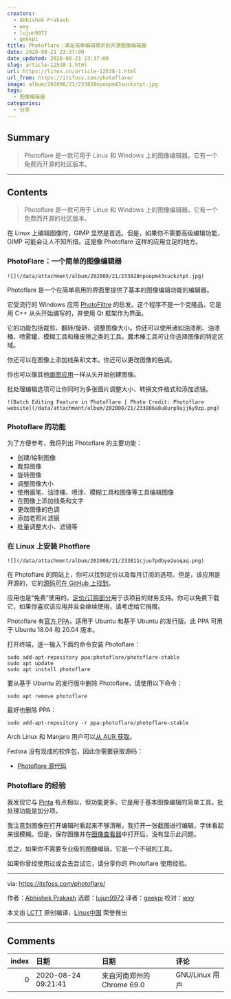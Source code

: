 ```yaml
---
creators:
  - Abhishek Prakash
  - wxy
  - lujun9972
  - geekpi
title: Photoflare：满足简单编辑需求的开源图像编辑器
date: 2020-08-21 23:37:00
date_updated: 2020-08-21 23:37:00
slug: article-12538-1.html
url: https://linux.cn/article-12538-1.html
url_from: https://itsfoss.com/photoflare/
image: album/202008/21/233828npoopm43suckztpt.jpg
tags:
  - 图像编辑器
categories:
  - 分享
---
```


## Summary

> Photoflare 是一款可用于 Linux 和 Windows 上的图像编辑器。它有一个免费而开源的社区版本。

***

<!-- more -->

## Contents

> 
> Photoflare 是一款可用于 Linux 和 Windows 上的图像编辑器。它有一个免费而开源的社区版本。
> 
> 
> 

在 Linux 上编辑图像时，GIMP 显然是首选。但是，如果你不需要高级编辑功能，GIMP 可能会让人不知所措。这是像 Photoflare 这样的应用立足的地方。

### PhotoFlare：一个简单的图像编辑器

`![](/data/attachment/album/202008/21/233828npoopm43suckztpt.jpg)`

Photoflare 是一个在简单易用的界面里提供了基本的图像编辑功能的编辑器。

它受流行的 Windows 应用 [PhotoFiltre](http://photofiltre.free.fr/frames_en.htm) 的启发。这个程序不是一个克隆品，它是用 C++ 从头开始编写的，并使用 Qt 框架作为界面。

它的功能包括裁剪、翻转/旋转、调整图像大小。你还可以使用诸如油漆刷、油漆桶、喷雾罐、模糊工具和橡皮擦之类的工具。魔术棒工具可让你选择图像的特定区域。

你还可以在图像上添加线条和文本。你还可以更改图像的色调。

你也可以像其他[画图应用](https://itsfoss.com/open-source-paint-apps/)一样从头开始创建图像。

批处理编辑选项可让你同时为多张图片调整大小、转换文件格式和添加滤镜。

`![Batch Editing Feature in Photoflare | Photo Credit: Photoflare website](/data/attachment/album/202008/21/233806a8u8urp9ujj6y9zp.png)`

### Photoflare 的功能

为了方便参考，我将列出 Photoflare 的主要功能：

* 创建/绘制图像
* 裁剪图像
* 旋转图像
* 调整图像大小
* 使用画笔、油漆桶、喷涂、模糊工具和图像等工具编辑图像
* 在图像上添加线条和文字
* 更改图像的色调
* 添加老照片滤镜
* 批量调整大小、滤镜等

### 在 Linux 上安装 Photflare

`![](/data/attachment/album/202008/21/233811cjuu7pdbye2uoqaq.png)`

在 Photoflare 的网站上，你可以找到定价以及每月订阅的选项。但是，该应用是开源的，它的[源码可在 GitHub 上找到](https://github.com/PhotoFlare/photoflare)。

应用也是“免费”使用的。[定价/订购部分](https://photoflare.io/pricing/)用于该项目的财务支持。你可以免费下载它，如果你喜欢该应用并且会继续使用，请考虑给它捐赠。

Photoflare 有[官方 PPA](https://launchpad.net/~photoflare/+archive/ubuntu/photoflare-stable)，适用于 Ubuntu 和基于 Ubuntu 的发行版。此 PPA 可用于 Ubuntu 18.04 和 20.04 版本。

打开终端，逐一输入下面的命令安装 Photoflare：

```shell
sudo add-apt-repository ppa:photoflare/photoflare-stable
sudo apt update
sudo apt install photoflare
```

要从基于 Ubuntu 的发行版中删除 Photoflare，请使用以下命令：

```shell
sudo apt remove photoflare
```

最好也删除 PPA：

```shell
sudo add-apt-repository -r ppa:photoflare/photoflare-stable
```

Arch Linux 和 Manjaro 用户可以[从 AUR 获取](https://aur.archlinux.org/packages/photoflare-git/)。

Fedora 没有现成的软件包，因此你需要获取源码：

* [Photoflare 源代码](https://github.com/PhotoFlare/photoflare)

### Photoflare 的经验

我发现它与 [Pinta](https://itsfoss.com/pinta-new-release/) 有点相似，但功能更多。它是用于基本图像编辑的简单工具。批处理功能是加分项。

我注意到图像在打开编辑时看起来不够清晰。我打开一张截图进行编辑，字体看起来很模糊。但是，保存图像并在[图像查看器](https://itsfoss.com/image-viewers-linux/)中打开后，没有显示此问题。

总之，如果你不需要专业级的图像编辑，它是一个不错的工具。

如果你曾经使用过或会去尝试它，请分享你的 Photoflare 使用经验。

---

via: <https://itsfoss.com/photoflare/>

作者：[Abhishek Prakash](https://itsfoss.com/author/abhishek/) 选题：[lujun9972](https://github.com/lujun9972) 译者：[geekpi](https://github.com/geekpi) 校对：[wxy](https://github.com/wxy)

本文由 [LCTT](https://github.com/LCTT/TranslateProject) 原创编译，[Linux中国](https://linux.cn/) 荣誉推出

***

## Comments

|   index | 日期                | 日期                                      | 评论                                                                                                   |
|--------:|:--------------------|:------------------------------------------|:-------------------------------------------------------------------------------------------------------|
|       0 | 2020-08-24 09:21:41 | 来自河南郑州的 Chrome 69.0|GNU/Linux 用户 | 简单易用，启动速度非常快！并且在ubuntu官方源里就有，只是版本低一些。ubuntu20.04里是1.6.2，ppa里是1.6.5 |
